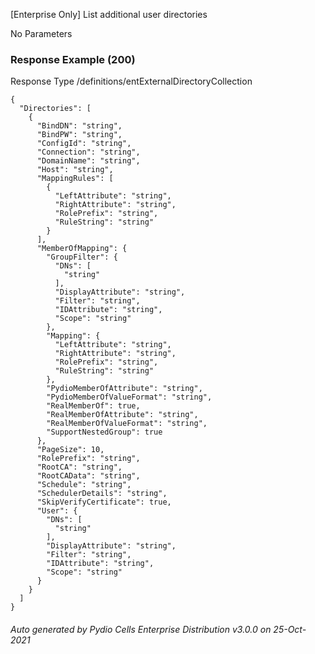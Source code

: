 






 
[Enterprise Only] List additional user directories  


No Parameters



### Response Example (200)
Response Type /definitions/entExternalDirectoryCollection

```
{
  "Directories": [
    {
      "BindDN": "string",
      "BindPW": "string",
      "ConfigId": "string",
      "Connection": "string",
      "DomainName": "string",
      "Host": "string",
      "MappingRules": [
        {
          "LeftAttribute": "string",
          "RightAttribute": "string",
          "RolePrefix": "string",
          "RuleString": "string"
        }
      ],
      "MemberOfMapping": {
        "GroupFilter": {
          "DNs": [
            "string"
          ],
          "DisplayAttribute": "string",
          "Filter": "string",
          "IDAttribute": "string",
          "Scope": "string"
        },
        "Mapping": {
          "LeftAttribute": "string",
          "RightAttribute": "string",
          "RolePrefix": "string",
          "RuleString": "string"
        },
        "PydioMemberOfAttribute": "string",
        "PydioMemberOfValueFormat": "string",
        "RealMemberOf": true,
        "RealMemberOfAttribute": "string",
        "RealMemberOfValueFormat": "string",
        "SupportNestedGroup": true
      },
      "PageSize": 10,
      "RolePrefix": "string",
      "RootCA": "string",
      "RootCAData": "string",
      "Schedule": "string",
      "SchedulerDetails": "string",
      "SkipVerifyCertificate": true,
      "User": {
        "DNs": [
          "string"
        ],
        "DisplayAttribute": "string",
        "Filter": "string",
        "IDAttribute": "string",
        "Scope": "string"
      }
    }
  ]
}
```




###### Auto generated by Pydio Cells Enterprise Distribution v3.0.0 on 25-Oct-2021
